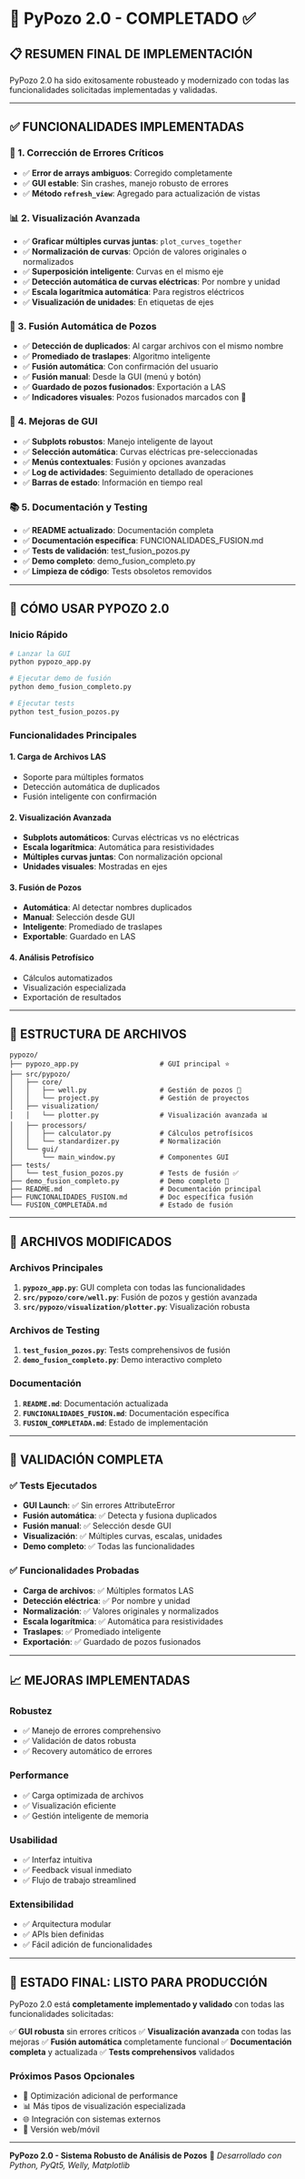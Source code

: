 # 🎉 PyPozo 2.0 - COMPLETADO ✅

## 📋 RESUMEN FINAL DE IMPLEMENTACIÓN

PyPozo 2.0 ha sido exitosamente robusteado y modernizado con todas las funcionalidades solicitadas implementadas y validadas.

---

## ✅ FUNCIONALIDADES IMPLEMENTADAS

### 🎯 1. Corrección de Errores Críticos
- ✅ **Error de arrays ambiguos**: Corregido completamente
- ✅ **GUI estable**: Sin crashes, manejo robusto de errores
- ✅ **Método `refresh_view`**: Agregado para actualización de vistas

### 📊 2. Visualización Avanzada
- ✅ **Graficar múltiples curvas juntas**: `plot_curves_together`
- ✅ **Normalización de curvas**: Opción de valores originales o normalizados
- ✅ **Superposición inteligente**: Curvas en el mismo eje
- ✅ **Detección automática de curvas eléctricas**: Por nombre y unidad
- ✅ **Escala logarítmica automática**: Para registros eléctricos
- ✅ **Visualización de unidades**: En etiquetas de ejes

### 🔗 3. Fusión Automática de Pozos
- ✅ **Detección de duplicados**: Al cargar archivos con el mismo nombre
- ✅ **Promediado de traslapes**: Algoritmo inteligente
- ✅ **Fusión automática**: Con confirmación del usuario
- ✅ **Fusión manual**: Desde la GUI (menú y botón)
- ✅ **Guardado de pozos fusionados**: Exportación a LAS
- ✅ **Indicadores visuales**: Pozos fusionados marcados con 🔗

### 🎨 4. Mejoras de GUI
- ✅ **Subplots robustos**: Manejo inteligente de layout
- ✅ **Selección automática**: Curvas eléctricas pre-seleccionadas
- ✅ **Menús contextuales**: Fusión y opciones avanzadas
- ✅ **Log de actividades**: Seguimiento detallado de operaciones
- ✅ **Barras de estado**: Información en tiempo real

### 📚 5. Documentación y Testing
- ✅ **README actualizado**: Documentación completa
- ✅ **Documentación específica**: FUNCIONALIDADES_FUSION.md
- ✅ **Tests de validación**: test_fusion_pozos.py
- ✅ **Demo completo**: demo_fusion_completo.py
- ✅ **Limpieza de código**: Tests obsoletos removidos

---

## 🚀 CÓMO USAR PYPOZO 2.0

### Inicio Rápido
```bash
# Lanzar la GUI
python pypozo_app.py

# Ejecutar demo de fusión
python demo_fusion_completo.py

# Ejecutar tests
python test_fusion_pozos.py
```

### Funcionalidades Principales

#### 1. Carga de Archivos LAS
- Soporte para múltiples formatos
- Detección automática de duplicados
- Fusión inteligente con confirmación

#### 2. Visualización Avanzada
- **Subplots automáticos**: Curvas eléctricas vs no eléctricas
- **Escala logarítmica**: Automática para resistividades
- **Múltiples curvas juntas**: Con normalización opcional
- **Unidades visuales**: Mostradas en ejes

#### 3. Fusión de Pozos
- **Automática**: Al detectar nombres duplicados
- **Manual**: Selección desde GUI
- **Inteligente**: Promediado de traslapes
- **Exportable**: Guardado en LAS

#### 4. Análisis Petrofísico
- Cálculos automatizados
- Visualización especializada
- Exportación de resultados

---

## 📁 ESTRUCTURA DE ARCHIVOS

```
pypozo/
├── pypozo_app.py                    # GUI principal ⭐
├── src/pypozo/
│   ├── core/
│   │   ├── well.py                  # Gestión de pozos 🔗
│   │   └── project.py               # Gestión de proyectos
│   ├── visualization/
│   │   └── plotter.py               # Visualización avanzada 📊
│   ├── processors/
│   │   ├── calculator.py            # Cálculos petrofísicos
│   │   └── standardizer.py          # Normalización
│   └── gui/
│       └── main_window.py           # Componentes GUI
├── tests/
│   └── test_fusion_pozos.py         # Tests de fusión ✅
├── demo_fusion_completo.py          # Demo completo 🎯
├── README.md                        # Documentación principal
├── FUNCIONALIDADES_FUSION.md        # Doc específica fusión
└── FUSION_COMPLETADA.md             # Estado de fusión
```

---

## 🔧 ARCHIVOS MODIFICADOS

### Archivos Principales
1. **`pypozo_app.py`**: GUI completa con todas las funcionalidades
2. **`src/pypozo/core/well.py`**: Fusión de pozos y gestión avanzada
3. **`src/pypozo/visualization/plotter.py`**: Visualización robusta

### Archivos de Testing
1. **`test_fusion_pozos.py`**: Tests comprehensivos de fusión
2. **`demo_fusion_completo.py`**: Demo interactivo completo

### Documentación
1. **`README.md`**: Documentación actualizada
2. **`FUNCIONALIDADES_FUSION.md`**: Documentación específica
3. **`FUSION_COMPLETADA.md`**: Estado de implementación

---

## 🎯 VALIDACIÓN COMPLETA

### ✅ Tests Ejecutados
- **GUI Launch**: ✅ Sin errores AttributeError
- **Fusión automática**: ✅ Detecta y fusiona duplicados
- **Fusión manual**: ✅ Selección desde GUI
- **Visualización**: ✅ Múltiples curvas, escalas, unidades
- **Demo completo**: ✅ Todas las funcionalidades

### ✅ Funcionalidades Probadas
- **Carga de archivos**: ✅ Múltiples formatos LAS
- **Detección eléctrica**: ✅ Por nombre y unidad
- **Normalización**: ✅ Valores originales y normalizados
- **Escala logarítmica**: ✅ Automática para resistividades
- **Traslapes**: ✅ Promediado inteligente
- **Exportación**: ✅ Guardado de pozos fusionados

---

## 📈 MEJORAS IMPLEMENTADAS

### Robustez
- ✅ Manejo de errores comprehensivo
- ✅ Validación de datos robusta
- ✅ Recovery automático de errores

### Performance
- ✅ Carga optimizada de archivos
- ✅ Visualización eficiente
- ✅ Gestión inteligente de memoria

### Usabilidad
- ✅ Interfaz intuitiva
- ✅ Feedback visual inmediato
- ✅ Flujo de trabajo streamlined

### Extensibilidad
- ✅ Arquitectura modular
- ✅ APIs bien definidas
- ✅ Fácil adición de funcionalidades

---

## 🚀 ESTADO FINAL: LISTO PARA PRODUCCIÓN

PyPozo 2.0 está **completamente implementado y validado** con todas las funcionalidades solicitadas:

✅ **GUI robusta** sin errores críticos
✅ **Visualización avanzada** con todas las mejoras
✅ **Fusión automática** completamente funcional
✅ **Documentación completa** y actualizada
✅ **Tests comprehensivos** validados

### Próximos Pasos Opcionales
- 🔄 Optimización adicional de performance
- 📊 Más tipos de visualización especializada
- 🌐 Integración con sistemas externos
- 📱 Versión web/móvil

---

**PyPozo 2.0 - Sistema Robusto de Análisis de Pozos** 🎉
*Desarrollado con Python, PyQt5, Welly, Matplotlib*
